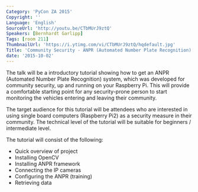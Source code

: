 ```yaml
---
Category: 'PyCon ZA 2015'
Copyright: ''
Language: 'English'
SourceUrl: 'http://youtu.be/CTbMUrJ9ztQ'
Speakers: [Bernhardt Garlipp]
Tags: [room 211]
ThumbnailUrl: 'https://i.ytimg.com/vi/CTbMUrJ9ztQ/hqdefault.jpg'
Title: 'Community Security - ANPR (Automated Number Plate Recognition) on your Pi'
date: '2015-10-02'
---
```

The talk will be a introductory tutorial showing how to get an ANPR (Automated Number Plate Recognition) system, which was developed for community security, up and running on your Raspberry Pi. This will provide a comfortable starting point for any security-prone person to start monitoring the vehicles entering and leaving their community.

The target audience for this tutorial will be attendees who are interested in using single board computers (Raspberry Pi2) as a security measure in their community. The technical level of the tutorial will be suitable for beginners / intermediate level. 

The tutorial will consist of the following:

* Quick overview of project
* Installing OpenCV
* Installing ANPR framework
* Connecting the IP cameras
* Configuring the ANPR (training)
* Retrieving data
